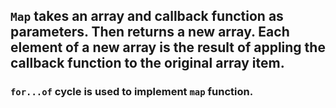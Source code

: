 ## `Map` takes an array and callback function as parameters. Then returns a new array. Each element of a new array is the result of appling the callback function to the original array item.

### `for...of` cycle is used to implement `map` function.
